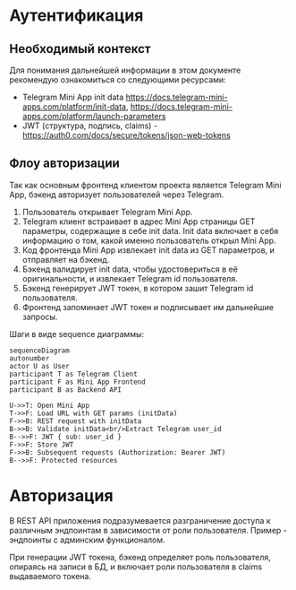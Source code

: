 # Аутентификация

## Необходимый контекст

Для понимания дальнейшей информации в этом документе рекомендую ознакомиться со следующими ресурсами:
- Telegram Mini App init data https://docs.telegram-mini-apps.com/platform/init-data, https://docs.telegram-mini-apps.com/platform/launch-parameters
- JWT (структура, подпись, claims) - https://auth0.com/docs/secure/tokens/json-web-tokens

## Флоу авторизации

Так как основным фронтенд клиентом проекта является Telegram Mini App, бэкенд авторизует пользователей через Telegram.

1. Пользователь открывает Telegram Mini App.
2. Telegram клиент встраивает в адрес Mini App страницы GET параметры, содержащие в себе init data. Init data включает в себя информацию о том, какой именно пользователь открыл Mini App.
3. Код фронтенда Mini App извлекает init data из GET параметров, и отправляет на бэкенд.
4. Бэкенд валидирует init data, чтобы удостовериться в её оригинальности, и извлекает Telegram id пользователя.
5. Бэкенд генерирует JWT токен, в котором зашит Telegram id пользователя.
6. Фронтенд запоминает JWT токен и подписывает им дальнейшие запросы.

Шаги в виде sequence диаграммы:

```mermaid
sequenceDiagram
autonumber
actor U as User
participant T as Telegram Client
participant F as Mini App Frontend
participant B as Backend API

U->>T: Open Mini App
T->>F: Load URL with GET params (initData)
F->>B: REST request with initData
B->>B: Validate initData<br/>Extract Telegram user_id
B-->>F: JWT { sub: user_id }
F->>F: Store JWT
F->>B: Subsequent requests (Authorization: Bearer JWT)
B-->>F: Protected resources
```

# Авторизация

В REST API приложения подразумевается разграничение доступа к различным эндпоинтам в зависимости от роли пользователя. Пример - эндпоинты с админским функционалом.

При генерации JWT токена, бэкенд определяет роль пользователя, опираясь на записи в БД, и включает роли пользователя в claims выдаваемого токена.
